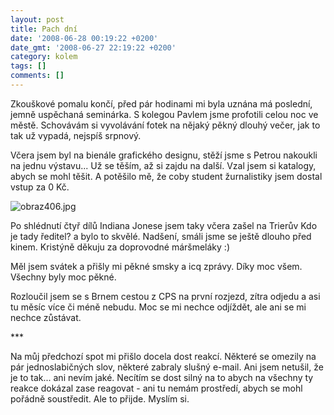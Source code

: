 ```yaml
---
layout: post
title: Pach dní
date: '2008-06-28 00:19:22 +0200'
date_gmt: '2008-06-27 22:19:22 +0200'
category: kolem
tags: []
comments: []
---
```

<p>Zkouškové pomalu končí, před pár hodinami mi byla uznána má poslední, jemně uspěchaná seminárka. S kolegou Pavlem jsme profotili celou noc ve městě. Schovávám si vyvolávání fotek na nějaký pěkný dlouhý večer, jak to tak už vypadá, nejspíš srpnový. </p>
<p>Včera jsem byl na bienále grafického designu, stěží jsme s Petrou nakoukli na jednu výstavu... Už se těším, až si zajdu na další. Vzal jsem si katalogy, abych se mohl těšit. A potěšilo mě, že coby student žurnalistiky jsem dostal vstup za 0 Kč. </p>
<p><img src='%base_url%/assets/wp-uploads/2008/06/obraz406.jpg' alt='obraz406.jpg' /></p>
<p>Po shlédnutí čtyř dílů Indiana Jonese jsem taky včera zašel na Trierův Kdo je tady ředitel? a bylo to skvělé. Nadšení, smáli jsme se ještě dlouho před kinem. Kristýně děkuju za doprovodné máršmeláky :) </p>
<p>Měl jsem svátek a přišly mi pěkné smsky a icq zprávy. Díky moc všem. Všechny byly moc pěkné. </p>
<p>Rozloučil jsem se s Brnem cestou z CPS na první rozjezd, zítra odjedu a asi tu měsíc více či méně nebudu. Moc se mi nechce odjíždět, ale ani se mi nechce zůstávat.</p>
<p>***</p>
<p>Na můj předchozí spot mi přišlo docela dost reakcí. Některé se omezily na pár jednoslabičných slov, některé zabraly slušný e-mail. Ani jsem netušil, že je to tak... ani nevím jaké. Necítím se dost silný na to abych na všechny ty reakce dokázal zase reagovat - ani tu nemám prostředí, abych se mohl pořádně soustředit. Ale to přijde. Myslím si.</p>
